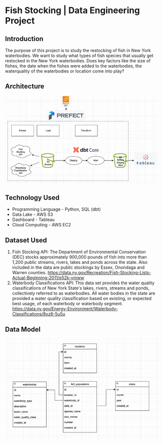 # Fish Stocking | Data Engineering Project

## Introduction
The purpose of this project is to study the restocking of fish in New York waterbodies. 
We want to study what types of fish species that usually get restocked in the New York waterbodies.
Does key factors like the size of fishes, the date when the fishes were added to the waterbodies, 
the waterquality of the waterbodies or location come into play?

## Architecture
![img_6.png](img_6.png)

## Technology Used
- Programming Language - Python, SQL (dbt)
- Data Lake - AWS S3
- Dashboard - Tableau
- Cloud Computing - AWS EC2

## Dataset Used
1. Fish Stocking API: The Department of Environmental Conservation (DEC) 
stocks approximately 900,000 pounds of fish 
into more than 1,200 public streams, rivers, lakes and ponds across the state. 
Also included in the data are public stockings by Essex, Onondaga and Warren counties. 
    https://data.ny.gov/Recreation/Fish-Stocking-Lists-Actual-Beginning-2011/e52k-ymww
2. Waterbody Classifications API: This data set provides the water quality classifications of 
New York State's lakes, rivers, streams and ponds, collectively referred to as waterbodies. 
All water bodies in the state are provided a water quality classification based on existing, 
or expected best usage, of each waterbody or waterbody segment.
    https://data.ny.gov/Energy-Environment/Waterbody-Classifications/8xz8-5u5u

## Data Model
![img_4.png](img_4.png)
